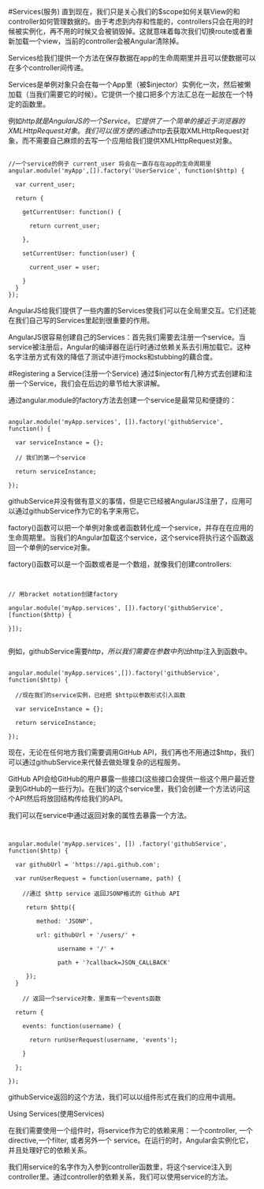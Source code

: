 #Services(服务)
直到现在，我们只是关心我们的$scope如何关联View的和controller如何管理数据的。由于考虑到内存和性能的，controllers只会在用的时候被实例化，再不用的时候又会被销毁掉。这就意味着每次我们切换route或者重新加载一个view，当前的controller会被Angular清除掉。

Services给我们提供一个方法在保存数据在app的生命周期里并且可以使数据可以在多个controller间传递。

Services是单例对象只会在每一个App里（被$injector）实例化一次，然后被懒加载（当我们需要它的时候）。它提供一个接口把多个方法汇总在一起放在一个特定的函数里。

例如$http就是AngularJS的一个Service。它提供了一个简单的接近于浏览器的XMLHttpRequest对象。我们可以很方便的通过$http去获取XMLHttpRequest对象，而不需要自己麻烦的去写一个应用给我们提供XMLHttpRequest对象。

<pre><code>
//一个service的例子 current_user 将会在一直存在在app的生命周期里
angular.module('myApp',[]).factory('UserService', function($http) {

  var current_user;

  return {

    getCurrentUser: function() {

      return current_user;

    },

    setCurrentUser: function(user) {

      current_user = user;

    }
  }
});
</code></pre>

AngularJS给我们提供了一些内置的Services使我们可以在全局里交互。它们还能在我们自己写的Services里起到很重要的作用。

AngularJS很容易创建自己的Services：首先我们需要去注册一个service。当service被注册后，Angular的编译器在运行时通过依赖关系去引用加载它。这种名字注册方式有效的降低了测试中进行mocks和stubbing的藕合度。

#Registering a Service(注册一个Service)
通过$injector有几种方式去创建和注册一个Service，我们会在后边的章节给大家讲解。

通过angular.module的factory方法去创建一个service是最常见和便捷的：

<pre><code>
angular.module('myApp.services', []).factory('githubService', function() {

  var serviceInstance = {};

  // 我们的第一个service

  return serviceInstance;

});
</code></pre>

githubService并没有做有意义的事情，但是它已经被AngularJS注册了，应用可以通过githubService作为它的名字来用它。

factory()函数可以把一个单例对象或者函数转化成一个service，并存在在应用的生命周期里。当我们的Angular加载这个service，这个service将执行这个函数返回一个单例的service对象。

factory()函数可以是一个函数或者是一个数组，就像我们创建controllers:

<pre><code>

// 用bracket notation创建factory

angular.module('myApp.services', []).factory('githubService',[function($http) {

}]);

</code></pre>

例如，githubService需要$http，所以我们需要在参数中列出$http注入到函数中。

<pre><code>
angular.module('myApp.services',[]).factory('githubService', function($http) {

  //现在我们的service实例，已经把 $http以参数形式引入函数

  var serviceInstance = {};

  return serviceInstance;

});
</code></pre>

现在，无论在任何地方我们需要调用GitHub API，我们再也不用通过$http，我们可以通过githubService来代替去做处理复杂的远程服务。

GitHub API会给GitHub的用户暴露一些接口(这些接口会提供一些这个用户最近登录到GitHub的一些行为)。在我们的这个service里，我们会创建一个方法访问这个API然后将放回结构传给我们的API。

我们可以在service中通过返回对象的属性去暴露一个方法。

<pre><code>

angular.module('myApp.services', []) .factory('githubService', function($http) {

  var githubUrl = 'https://api.github.com';

  var runUserRequest = function(username, path) {

    //通过 $http service 返回JSONP格式的 Github API

     return $http({

        method: 'JSONP',

        url: githubUrl + '/users/' +

              username + '/' +

              path + '?callback=JSON_CALLBACK'

     });
  }

    // 返回一个service对象，里面有一个events函数

  return {

    events: function(username) {

      return runUserRequest(username, 'events');

    }

  };

});
</code></pre>

githubService返回的这个方法，我们可以以组件形式在我们的应用中调用。

Using Services(使用Services)

在我们需要使用一个组件时，将service作为它的依赖来用：一个controller, 一个directive,一个filter, 或者另外一个 service。在运行的时，Angular会实例化它，并且处理好它的依赖关系。

我们用service的名字作为入参到controller函数里，将这个service注入到controller里。通过controller的依赖关系，我们可以使用service的方法。
